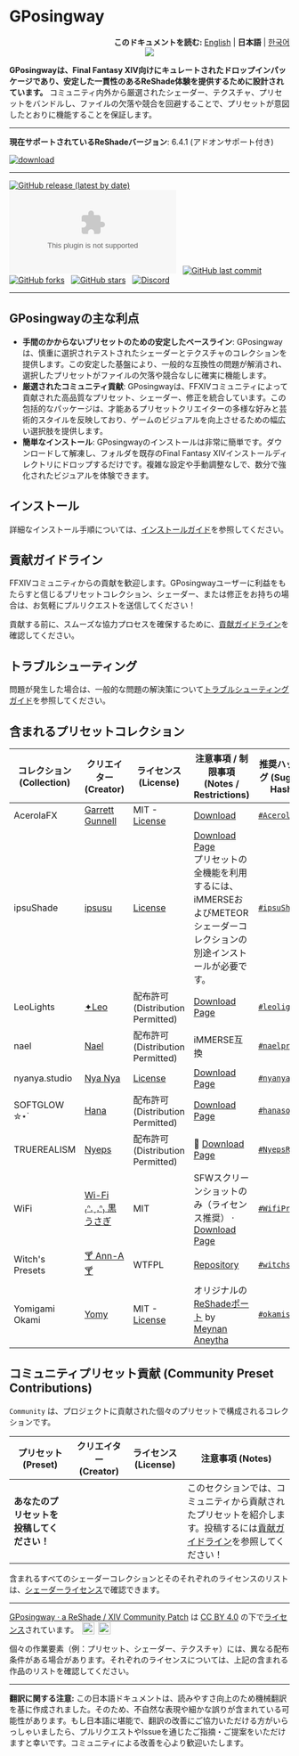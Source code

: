 # GPosingway

<div align="right">
  <b>このドキュメントを読む:</b>
  <a href="./README.md">English</a> | 
  <b>日本語</b> | 
  <a href="./README.ko.md">한국어</a> 
</div>

<div align="center">
  <img src='https://github.com/GPosingway/GPosingway/assets/18711130/c919c030-dff2-47e8-905d-f52d098aaa45'>
</div>

**GPosingwayは、Final Fantasy XIV向けにキュレートされたドロップインパッケージであり、安定した一貫性のあるReShade体験を提供するために設計されています。** コミュニティ内外から厳選されたシェーダー、テクスチャ、プリセットをバンドルし、ファイルの欠落や競合を回避することで、プリセットが意図したとおりに機能することを保証します。

---

**現在サポートされているReShadeバージョン**: 6.4.1 (アドオンサポート付き)

<a href='https://github.com/gposingway/gposingway/releases/latest'>![download](https://github.com/gposingway/gposingway/assets/18711130/e29bc268-09d3-4b00-9d80-a5d6f964c5de)</a>

---

[![GitHub release (latest by date)](https://img.shields.io/github/v/release/GPosingway/GPosingway)](https://github.com/GPosingway/GPosingway/releases/latest) &nbsp;
[![GitHub All Releases](https://img.shields.io/github/downloads/gposingway/gposingway/gposingway.zip?style=flat&logo=instacart&logoColor=23bbea&color=1182c3)](https://github.com/GPosingway/GPosingway/releases) &nbsp;
[![GitHub last commit](https://img.shields.io/github/last-commit/GPosingway/GPosingway)](https://github.com/GPosingway/GPosingway/commits/main) &nbsp;
[![GitHub forks](https://img.shields.io/github/forks/GPosingway/GPosingway?style=social)](https://github.com/GPosingway/GPosingway/network/members) &nbsp;
[![GitHub stars](https://img.shields.io/github/stars/GPosingway/GPosingway?style=social)](https://github.com/GPosingway/GPosingway/stargazers) &nbsp;
[![Discord](https://img.shields.io/discord/1124828911700811957?label=Discord&logo=discord&logoColor=white)](https://discord.com/servers/sights-of-eorzea-1124828911700811957)

---

## GPosingwayの主な利点

- **手間のかからないプリセットのための安定したベースライン**: GPosingwayは、慎重に選択されテストされたシェーダーとテクスチャのコレクションを提供します。この安定した基盤により、一般的な互換性の問題が解消され、選択したプリセットがファイルの欠落や競合なしに確実に機能します。
- **厳選されたコミュニティ貢献**: GPosingwayは、FFXIVコミュニティによって貢献された高品質なプリセット、シェーダー、修正を統合しています。この包括的なパッケージは、才能あるプリセットクリエイターの多様な好みと芸術的スタイルを反映しており、ゲームのビジュアルを向上させるための幅広い選択肢を提供します。
- **簡単なインストール**: GPosingwayのインストールは非常に簡単です。ダウンロードして解凍し、フォルダを既存のFinal Fantasy XIVインストールディレクトリにドロップするだけです。複雑な設定や手動調整なしで、数分で強化されたビジュアルを体験できます。

## インストール

詳細なインストール手順については、[インストールガイド](md/installation_guide.ja.md)を参照してください。

## 貢献ガイドライン

FFXIVコミュニティからの貢献を歓迎します。GPosingwayユーザーに利益をもたらすと信じるプリセットコレクション、シェーダー、または修正をお持ちの場合は、お気軽にプルリクエストを送信してください！

貢献する前に、スムーズな協力プロセスを確保するために、[貢献ガイドライン](md/contributing.ja.md)を確認してください。

## トラブルシューティング

問題が発生した場合は、一般的な問題の解決策について[トラブルシューティングガイド](md/troubleshooting.ja.md)を参照してください。

## 含まれるプリセットコレクション

| コレクション (Collection) | クリエイター (Creator) | ライセンス (License) | 注意事項 / 制限事項 (Notes / Restrictions) | 推奨ハッシュタグ (Suggested Hashtag) |
|---|---|---|---|---|
| AcerolaFX | [Garrett Gunnell](https://github.com/GarrettGunnell) | MIT - [License](https://github.com/GarrettGunnell/AcerolaFX?tab=MIT-1-ov-file) | [Download](https://github.com/GarrettGunnell/AcerolaFX/archive/refs/heads/main.zip)  | [`#AcerolaFX`](https://twitter.com/intent/tweet?text=%23AcerolaFX) |
| ipsuShade | [ipsusu](https://twitter.com/ipsusu) | [License](https://github.com/ipsusu/IpsuShade/blob/master/LICENSE.md) | [Download Page](https://github.com/ipsusu/IpsuShade)<br/>プリセットの全機能を利用するには、iMMERSEおよびMETEORシェーダーコレクションの別途インストールが必要です。 | [`#ipsuShade`](https://twitter.com/intent/tweet?text=%23ipsuShade) |
| LeoLights | [✦Leo](https://x.com/Leo__xiv) | 配布許可 (Distribution Permitted) | [Download Page](https://ko-fi.com/leo__xiv/shop) | [`#leolights`](https://twitter.com/intent/tweet?text=%23leolights) |
| nael | [Nael](https://x.com/naelwynn_xiv) | 配布許可 (Distribution Permitted) | iMMERSE互換 | [`#naelpresets`](https://twitter.com/intent/tweet?text=%23naelpresets) |
| nyanya.studio | [Nya Nya](https://x.com/nyanyaxiv) | [License](https://github.com/nyanyastudio/presets/blob/main/LICENSE) | [Download Page](https://github.com/nyanyastudio/presets) | [`#nyanyastudio`](https://twitter.com/intent/tweet?text=%23nyanyastudio) |
| SOFTGLOW ✮⋆˙ | [Hana](https://twitter.com/sheepysoftie) | 配布許可 (Distribution Permitted) | [Download Page](https://ko-fi.com/s/1942b62bb5)  | [`#hanasofties`](https://twitter.com/intent/tweet?text=%23hanasofties) |
| TRUEREALISM | [Nyeps](https://twitter.com/FFXIVNyeps) | 配布許可 (Distribution Permitted) | 🍔 [Download Page](https://ko-fi.com/s/ac0d1c86a2)  | [`#NyepsRealism`](https://twitter.com/intent/tweet?text=%23NyepsRealism) |
| WiFi | [Wi-Fi ₍ᐢ.ˬ.ᐢ₎ 黒うさぎ](https://twitter.com/wifi_photospire) | MIT | SFWスクリーンショットのみ（ライセンス推奨） · [Download Page](https://lit.link/en/wifiphotospire)  | [`#WifiPresets`](https://twitter.com/intent/tweet?text=%23WifiPresets) |
| Witch's Presets | [🍸 Ann-A 🍸](https://twitter.com/NIRVANN_A) | WTFPL | [Repository](https://github.com/WitchMana/WitchsPresetsReshade)  | [`#witchspresets`](https://twitter.com/intent/tweet?text=%23witchspresets) |
| Yomigami Okami | [Yomy](https://twitter.com/Yomigammy) | MIT - [License](https://github.com/MeynanAneytha/YomigamiOkami-reshade-shaders/blob/main/LICENSE) | オリジナルの[ReShadeポート](https://github.com/MeynanAneytha/YomigamiOkami-reshade-shaders#yomigamiokami-reshade-560-port) by [Meynan Aneytha](https://twitter.com/meynan_ffxiv) | [`#okamishader`](https://twitter.com/intent/tweet?text=%23okamishader) |

## コミュニティプリセット貢献 (Community Preset Contributions)

`Community` は、プロジェクトに貢献された個々のプリセットで構成されるコレクションです。

| プリセット (Preset) | クリエイター (Creator) | ライセンス (License) | 注意事項 (Notes) |
|---|---|---|---|
| **あなたのプリセットを投稿してください！** |  |  |  このセクションでは、コミュニティから貢献されたプリセットを紹介します。投稿するには[貢献ガイドライン](md/contributing.ja.md)を参照してください！ |

含まれるすべてのシェーダーコレクションとそのそれぞれのライセンスのリストは、[シェーダーライセンス](md/shader_licenses.ja.md)で確認できます。

---

[GPosingway · a ReShade / XIV Community Patch](https://github.com/GPosingway/GPosingway/tree/main) は [CC BY 4.0](http://creativecommons.org/licenses/by/4.0/?ref=chooser-v1) の下で[ライセンス](license.ja.md)されています。
<img style="height:22px!important;margin-left:3px;vertical-align:text-bottom;" src="https://mirrors.creativecommons.org/presskit/icons/cc.svg?ref=chooser-v1">
<img style="height:22px!important;margin-left:3px;vertical-align:text-bottom;" src="https://mirrors.creativecommons.org/presskit/icons/by.svg?ref=chooser-v1">

個々の作業要素（例：プリセット、シェーダー、テクスチャ）には、異なる配布条件がある場合があります。それぞれのライセンスについては、上記の含まれる作品のリストを確認してください。

---

**翻訳に関する注意:** この日本語ドキュメントは、読みやすさ向上のため機械翻訳を基に作成されました。そのため、不自然な表現や細かな誤りが含まれている可能性があります。もし日本語に堪能で、翻訳の改善にご協力いただける方がいらっしゃいましたら、プルリクエストやIssueを通じたご指摘・ご提案をいただけますと幸いです。コミュニティによる改善を心より歓迎いたします。
